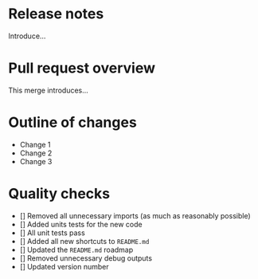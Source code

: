 # Release notes

Introduce...

# Pull request overview

This merge introduces...

# Outline of changes

- Change 1
- Change 2
- Change 3

# Quality checks

- [] Removed all unnecessary imports (as much as reasonably possible)
- [] Added units tests for the new code
- [] All unit tests pass
- [] Added all new shortcuts to `README.md`
- [] Updated the `README.md` roadmap
- [] Removed unnecessary debug outputs
- [] Updated version number
